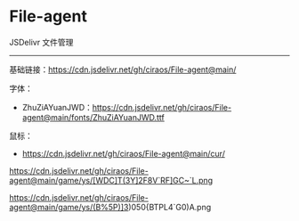 # File-agent

JSDelivr 文件管理

---

基础链接：<https://cdn.jsdelivr.net/gh/ciraos/File-agent@main/>

字体：

- ZhuZiAYuanJWD：<https://cdn.jsdelivr.net/gh/ciraos/File-agent@main/fonts/ZhuZiAYuanJWD.ttf>

鼠标：

- <https://cdn.jsdelivr.net/gh/ciraos/File-agent@main/cur/>



https://cdn.jsdelivr.net/gh/ciraos/File-agent@main/game/ys/[WDC]T(3Y]2F8V`RF]GC~`L.png



https://cdn.jsdelivr.net/gh/ciraos/File-agent@main/game/ys/(B%5P)]3)050{BTPL4`G0)A.png

